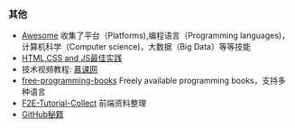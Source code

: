 ### 其他

* [Awesome](https://github.com/sindresorhus/awesome)
  收集了平台（Platforms\),编程语言（Programming languages\)，计算机科学（Computer science\)，大数据（Big Data）等等技能
* [HTML,CSS and JS最佳实践](https://github.com/bendc/frontend-guidelines)
* 技术视频教程:
  [慕课网](http://www.imooc.com/)
* [free-programming-books](https://github.com/vhf/free-programming-books)
  Freely available programming books，支持多种语言
* [F2E-Tutorial-Collect](https://github.com/jobbole/awesome-machine-learning-cn)
  前端资料整理
* [GitHub秘籍](https://github.com/tiimgreen/github-cheat-sheet/blob/master/README.zh-cn.md)



